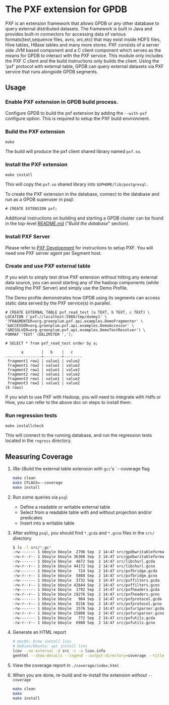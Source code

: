 # The PXF extension for GPDB

PXF is an extension framework that allows GPDB or any other database to query external distributed datasets. The framework is built in Java and provides built-in connectors for accessing data of various formats(text,sequence files, avro, orc,etc) that may exist inside HDFS files, Hive tables, HBase tables and many more stores.
PXF consists of a server side JVM based component and a C client component which serves as the means for GPDB to interact with the PXF service.
This module only includes the PXF C client and the build instructions only builds the client.
Using the 'pxf' protocol with external table, GPDB can query external datasets via PXF service that runs alongside GPDB segments.

## Usage

### Enable PXF extension in GPDB build process.

Configure GPDB to build the pxf extension by adding the `--with-pxf`
configure option. This is required to setup the PXF build environment.

### Build the PXF extension

```
make
```

The build will produce the pxf client shared library named `pxf.so`.
 
### Install the PXF extension
```
make install
```
 
This will copy the `pxf.so` shared library into `$GPHOME/lib/postgresql.`


To create the PXF extension in the database, connect to the database and run as a GPDB superuser in psql:
```
# CREATE EXTENSION pxf;
```

Additional instructions on building and starting a GPDB cluster can be
found in the top-level [README.md](../../../README.md) ("_Build the
database_" section).


### Install PXF Server
Please refer to [PXF Development](https://github.com/GreengageDB/pxf/blob/main/README.md) for instructions to setup PXF.
You will need one PXF server agent per Segment host.

### Create and use PXF external table
If you wish to simply test drive PXF extension without hitting any external data source, you can avoid starting any of the hadoop components (while installing the PXF Server) and simply use the Demo Profile.

The Demo profile demonstrates how GPDB using its segments can access static data served by the PXF service(s) in parallel.
```
# CREATE EXTERNAL TABLE pxf_read_test (a TEXT, b TEXT, c TEXT) \
LOCATION ('pxf://localhost:5888/tmp/dummy1' \
'?FRAGMENTER=org.greenplum.pxf.api.examples.DemoFragmenter' \
'&ACCESSOR=org.greenplum.pxf.api.examples.DemoAccessor' \
'&RESOLVER=org.greenplum.pxf.api.examples.DemoTextResolver') \
FORMAT 'TEXT' (DELIMITER ',');
```


```
# SELECT * from pxf_read_test order by a;

       a        |   b    |   c
----------------+--------+--------
 fragment1 row1 | value1 | value2
 fragment1 row2 | value1 | value2
 fragment2 row1 | value1 | value2
 fragment2 row2 | value1 | value2
 fragment3 row1 | value1 | value2
 fragment3 row2 | value1 | value2
(6 rows)
```


If you wish to use PXF with Hadoop, you will need to integrate with Hdfs or Hive, you can refer to the above doc on steps to install them.



### Run regression tests

```
make installcheck
```

This will connect to the running database, and run the regression
tests located in the `regress` directory.

## Measuring Coverage

1. (Re-)Build the external table extension with `gcc`'s `--coverage flag

    ```bash
    make clean
    make CFLAGS=--coverage
    make install
    ```

2. Run some queries via `psql`
    - Define a readable or writable external table
    - Select from a readable table with and without projection and/or predicates
    - Insert into a writable table

3. After exiting `psql`, you should find `*.gcda` and `*.gcno` files in the `src/` directory

    ```bash
    $ ls -l src/*.gc*
    -rw------- 1 bboyle bboyle  2796 Sep  2 14:47 src/gpdbwritableformatter.gcda
    -rw-r--r-- 1 bboyle bboyle 36308 Sep  2 14:47 src/gpdbwritableformatter.gcno
    -rw------- 1 bboyle bboyle  4672 Sep  2 14:47 src/libchurl.gcda
    -rw-r--r-- 1 bboyle bboyle 44172 Sep  2 14:47 src/libchurl.gcno
    -rw------- 1 bboyle bboyle   724 Sep  2 14:47 src/pxfbridge.gcda
    -rw-r--r-- 1 bboyle bboyle  5888 Sep  2 14:47 src/pxfbridge.gcno
    -rw------- 1 bboyle bboyle  3732 Sep  2 14:47 src/pxffilters.gcda
    -rw-r--r-- 1 bboyle bboyle 42644 Sep  2 14:47 src/pxffilters.gcno
    -rw------- 1 bboyle bboyle  1792 Sep  2 14:47 src/pxfheaders.gcda
    -rw-r--r-- 1 bboyle bboyle 19276 Sep  2 14:47 src/pxfheaders.gcno
    -rw------- 1 bboyle bboyle   984 Sep  2 14:47 src/pxfprotocol.gcda
    -rw-r--r-- 1 bboyle bboyle  9216 Sep  2 14:47 src/pxfprotocol.gcno
    -rw------- 1 bboyle bboyle  1576 Sep  2 14:47 src/pxfuriparser.gcda
    -rw-r--r-- 1 bboyle bboyle 15808 Sep  2 14:47 src/pxfuriparser.gcno
    -rw------- 1 bboyle bboyle   772 Sep  2 14:47 src/pxfutils.gcda
    -rw-r--r-- 1 bboyle bboyle  6980 Sep  2 14:47 src/pxfutils.gcno
    ```

4. Generate an HTML report

    ```bash
    # macOS: brew install lcov
    # Debian/Ubuntu: apt install lcov
    lcov --no-external -d src -c -o lcov.info
    genhtml --show-details --legend --output-directory=coverage --title=PXF --num-spaces=4 --prefix=src lcov.info
    ```

5. View the coverage report in `./coverage/index.html`

6. When you are done, re-build and re-install the extension _without_ `--coverage`

    ```bash
    make clean
    make
    make install
    ```
